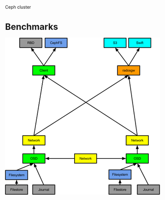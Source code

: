 Ceph cluster
# Benchmarks


!["Ceph performance hierarchy"](images/ceph_benchmarks_bottom_to_top.svg)

